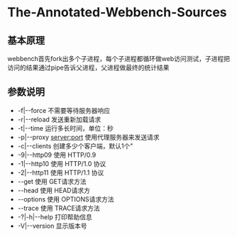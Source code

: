 # The-Annotated-Webbench-Sources

## 基本原理
webbench首先fork出多个子进程，每个子进程都循环做web访问测试，子进程把访问的结果通过pipe告诉父进程，父进程做最终的统计结果

## 参数说明
 * -f|--force               不需要等待服务器响应
 * -r|--reload              发送重新加载请求
* -t|--time <sec>            运行多长时间，单位：秒
 * -p|--proxy <server:port> 使用代理服务器来发送请求
* -c|--clients <n>         创建多少个客户端，默认1个"
 * 	-9|--http09              使用 HTTP/0.9 
* -1|--http10              使用 HTTP/1.0 协议
 *	-2|--http11              使用 HTTP/1.1 协议
*  --get                    使用 GET请求方法
* --head                   使用 HEAD请求方
* --options                使用 OPTIONS请求方法
* --trace                  使用 TRACE请求方法
* -?|-h|--help             打印帮助信息
* -V|--version             显示版本号
